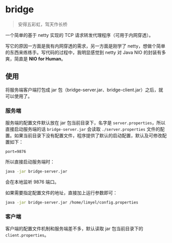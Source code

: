 # bridge

> 安得五彩虹，驾天作长桥

一个简单的基于 netty 实现的 TCP 请求转发代理程序（可用于内网穿透）。

写它的原因一方面是我有内网穿透的需求，另一方面是刚学了 netty，想做个简单的东西来练练手。写代码的过程中，我明显感觉到 netty 对 Java NIO 的封装有多爽，简直是 **NIO for Human**。

## 使用

将服务端客户端打包成 jar 包（bridge-server.jar、bridge-client.jar）之后，就可以使用了。

### 服务端

服务端的配置文件默认放在 jar 包当前目录下，名字是 `server.properties`，所以直接启动服务端的话 `bridge-server.jar` 会读取 `./server.properties` 文件的配置。如果当前目录下没有配置文件，程序提供了默认的启动配置，默认及可修改配置如下：

```properties
port=9876
```

所以直接启动服务端时：

```bash
java -jar bridge-server.jar
```

会在本地监听 9876 端口。

如果需要指定配置文件的地址，直接加上运行参数即可：

```bash
java -jar bridge-server.jar /home/limyel/config.properties
```

### 客户端

客户端的配置文件机制和服务端差不多，默认读取 jar 包当前目录下的 `client.properties`。